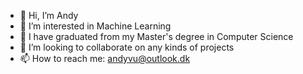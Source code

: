 - 👋 Hi, I’m Andy
- 👀 I’m interested in Machine Learning
- 🌱 I have graduated from my Master's degree in Computer Science
- 💞️ I’m looking to collaborate on any kinds of projects
- 📫 How to reach me: andyvu@outlook.dk

<!---
AndyVN2000/AndyVN2000 is a ✨ special ✨ repository because its `README.md` (this file) appears on your GitHub profile.
You can click the Preview link to take a look at your changes.
--->
